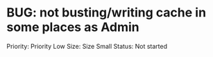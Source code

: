 # BUG: not busting/writing cache in some places as Admin

Priority: Priority Low
Size: Size Small
Status: Not started